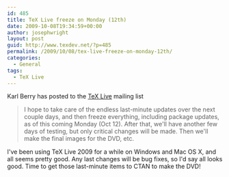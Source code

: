 ```yaml
---
id: 485
title: TeX Live freeze on Monday (12th)
date: 2009-10-08T19:34:59+00:00
author: josephwright
layout: post
guid: http://www.texdev.net/?p=485
permalink: /2009/10/08/tex-live-freeze-on-monday-12th/
categories:
  - General
tags:
  - TeX Live
---
```

Karl Berry has posted to the <a title="TeX Live" href="http://www.tug.org/texlive/">TeX Live</a> mailing list
<blockquote>I hope to take care of the endless last-minute updates over the next
couple days, and then freeze everything, including package updates, as
of this coming Monday (Oct 12).  After that, we'll have another few days
of testing, but only critical changes will be made.  Then we'll make the
final images for the DVD, etc.</blockquote>
I've been using TeX Live 2009 for a while on Windows and Mac OS X, and all seems pretty good. Any last changes will be bug fixes, so I'd say all looks good. Time to get those last-minute items to CTAN to make the DVD!
